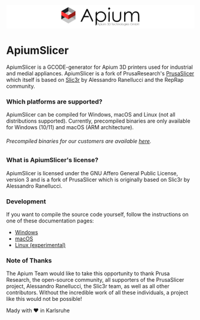 
![PrusaSlicer logo](/doc/resource/apium_logo.png?raw=true)

# ApiumSlicer
ApiumSlicer is a GCODE-generator for Apium 3D printers used for industrial and medial appliances. ApiumSlicer is a fork 
of PrusaResearch's [PrusaSlicer](https://github.com/prusa3d/PrusaSlicer/tree/master) which itself is based on [Slic3r](https://github.com/Slic3r/Slic3r) by Alessandro Ranellucci and the RepRap 
community.

### Which platforms are supported?

ApiumSlicer can be compiled for Windows, macOS and Linux (not all distributions supported). Currently, precompiled binaries 
are only available for Windows (10/11) and macOS (ARM architecture).

###### Precompiled binaries for our customers are available  [here](https://www.download.apiumtec.com).


### What is ApiumSlicer's license?

ApiumSlicer is licensed under the GNU Affero General Public License, version 3 and is a fork of PrusaSlicer which is 
originally based on Slic3r by Alessandro Ranellucci.

### Development

If you want to compile the source code yourself, follow the instructions on one of
these documentation pages:
* [Windows](doc/How%20to%20build%20-%20Windows.md)
* [macOS](doc/How%20to%20build%20-%20Mac%20OS.md)
* [Linux (experimental)](doc/How%20to%20build%20-%20Linux.md)



### Note of Thanks 
The Apium Team would like to take this opportunity to thank Prusa Research, 
the open-source community, all supporters of the PrusaSlicer project, Alessandro 
Ranellucci, the Slic3r team, as well as all other contributors. Without the incredible 
work of all these individuals, a project like this would not be possible!

Mady with :heart: in Karlsruhe
